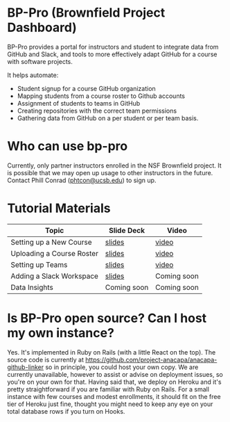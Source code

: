 # BP-Pro (Brownfield Project Dashboard)

BP-Pro provides a portal for instructors and student to integrate 
data from GitHub and Slack, and tools to more effectively adapt
GitHub for a course with software projects.

It helps automate:
* Student signup for a course GitHub organization
* Mapping students from a course roster to Github accounts
* Assignment of students to teams in GitHub
* Creating repositories with the correct team permissions
* Gathering data from GitHub on a per student or per team basis.

# Who can use bp-pro

Currently, only partner instructors enrolled in the NSF Brownfield project.
It is possible that we may open up usage to other instructors in the future.
Contact Phill Conrad (phtcon@ucsb.edu) to sign up.

# Tutorial Materials

| Topic | Slide Deck | Video |
|-------|------------|-------|
| Setting up a New Course | [slides](https://docs.google.com/presentation/d/1KbNZROA-Y3Ybz2c18RyDedCOYiUaZkiOA42AHIWeEUQ/edit?usp=sharing) |  [video](https://www.youtube.com/watch?v=El6E9aOJuag) | 
| Uploading a Course Roster | [slides](https://docs.google.com/presentation/d/1KbNZROA-Y3Ybz2c18RyDedCOYiUaZkiOA42AHIWeEUQ/edit?usp=sharing) |  [video](https://www.youtube.com/watch?v=5gJEFuCIFyU) | 
| Setting up Teams | [slides](https://docs.google.com/presentation/d/1B83b2RJpEu_xqIKNLvjrbVlHQdZei9eIsvp2DYJ1Gk0/edit?usp=sharing) |   [video]()  | 
| Adding a Slack Workspace | [slides](https://docs.google.com/presentation/d/1AZESrHQYOUVPMxW3tL1IxeBYml0BOffCnFl2MPGWloE/edit?usp=sharing) |  Coming soon | 
| Data Insights | Coming soon |  Coming soon | 


# Is BP-Pro open source?  Can I host my own instance?

Yes.  It's implemented in Ruby on Rails (with a little React on the top).  The source code is currently at https://github.com/project-anacapa/anacapa-github-linker
so in principle, you could host your own copy.   We are currently unavailable, however to assist or
advise on deployment issues, so you're on your own for that.  Having said that, we deploy on
Heroku and it's pretty straightforward if you are familiar with Ruby on Rails.   For a small
instance with few courses and modest enrollments, it should fit on the free tier of Heroku just fine,
thought you might need to keep any eye on your total database rows if you turn on Hooks.





